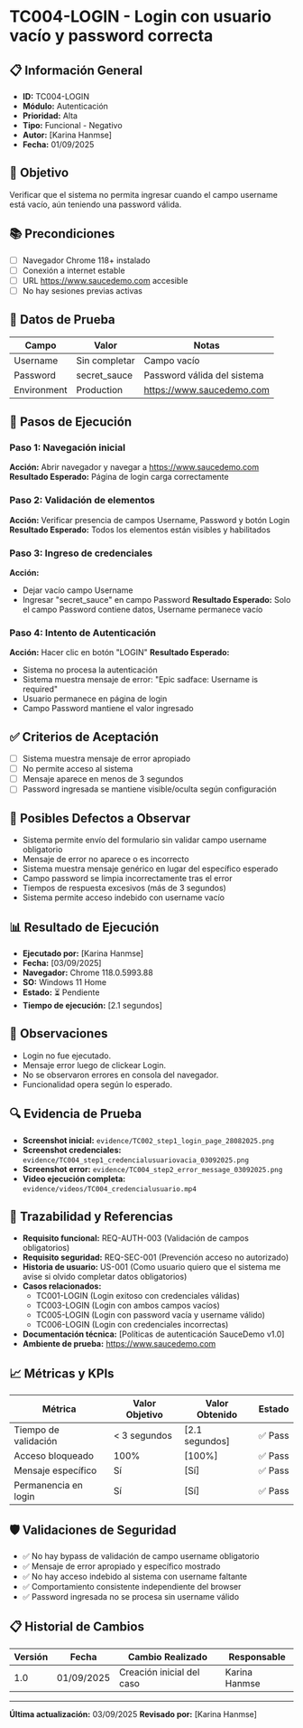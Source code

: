 # TC004-LOGIN - Login con usuario vacío y password correcta

## 📋 Información General
- **ID:** TC004-LOGIN
- **Módulo:** Autenticación
- **Prioridad:** Alta
- **Tipo:** Funcional - Negativo
- **Autor:** [Karina Hanmse]
- **Fecha:** 01/09/2025

## 🎯 Objetivo
Verificar que el sistema no permita ingresar cuando el campo username está vacío, aún teniendo una password válida.

## 📚 Precondiciones
- [ ] Navegador Chrome 118+ instalado
- [ ] Conexión a internet estable
- [ ] URL https://www.saucedemo.com accesible
- [ ] No hay sesiones previas activas

## 🧪 Datos de Prueba
| Campo       | Valor         | Notas |
|-------      |-------        |-------|
| Username    | Sin completar | Campo vacío  |
| Password    | secret_sauce  | Password válida del sistema |
| Environment | Production    | https://www.saucedemo.com |

## 🔄 Pasos de Ejecución

### Paso 1: Navegación inicial
**Acción:** Abrir navegador y navegar a https://www.saucedemo.com
**Resultado Esperado:** Página de login carga correctamente

### Paso 2: Validación de elementos
**Acción:** Verificar presencia de campos Username, Password y botón Login
**Resultado Esperado:** Todos los elementos están visibles y habilitados

### Paso 3: Ingreso de credenciales
**Acción:** 
- Dejar vacío campo Username
- Ingresar "secret_sauce" en campo Password
**Resultado Esperado:** Solo el campo Password contiene datos, Username permanece vacío

### Paso 4: Intento de Autenticación 
**Acción:** Hacer clic en botón "LOGIN"
**Resultado Esperado:** 
- Sistema no procesa la autenticación
- Sistema muestra mensaje de error: "Epic sadface: Username is required"
- Usuario permanece en página de login
- Campo Password mantiene el valor ingresado

## ✅ Criterios de Aceptación
- [ ] Sistema muestra mensaje de error apropiado
- [ ] No permite acceso al sistema
- [ ] Mensaje aparece en menos de 3 segundos
- [ ] Password ingresada se mantiene visible/oculta según configuración

## 🐛 Posibles Defectos a Observar
- Sistema permite envío del formulario sin validar campo username obligatorio
- Mensaje de error no aparece o es incorrecto
- Sistema muestra mensaje genérico en lugar del específico esperado
- Campo password se limpia incorrectamente tras el error
- Tiempos de respuesta excesivos (más de 3 segundos)
- Sistema permite acceso indebido con username vacío

## 📊 Resultado de Ejecución
- **Ejecutado por:** [Karina Hanmse]
- **Fecha:** [03/09/2025]
- **Navegador:** Chrome 118.0.5993.88
- **SO:** Windows 11 Home
- **Estado:** ⏳ Pendiente
- **Tiempo de ejecución:** [2.1 segundos]

## 📝 Observaciones
 - Login no fue ejecutado.
 - Mensaje error luego de clickear Login.
 - No se observaron errores en consola del navegador.
 - Funcionalidad opera según lo esperado.

 ## 🔍 Evidencia de Prueba
- **Screenshot inicial:** `evidence/TC002_step1_login_page_28082025.png`
- **Screenshot credenciales:** `evidence/TC004_step1_credencialusuariovacia_03092025.png`
- **Screenshot error:** `evidence/TC004_step2_error_message_03092025.png`
- **Video ejecución completa:** `evidence/videos/TC004_credencialusuario.mp4`

## 🔗 Trazabilidad y Referencias
- **Requisito funcional:** REQ-AUTH-003 (Validación de campos obligatorios)
- **Requisito seguridad:** REQ-SEC-001 (Prevención acceso no autorizado)
- **Historia de usuario:** US-001 (Como usuario quiero que el sistema me avise si olvido completar datos obligatorios)
- **Casos relacionados:** 
  - TC001-LOGIN (Login exitoso con credenciales válidas)
  - TC003-LOGIN (Login con ambos campos vacíos)
  - TC005-LOGIN (Login con password vacía y username válido)
  - TC006-LOGIN (Login con credenciales incorrectas)
- **Documentación técnica:** [Políticas de autenticación SauceDemo v1.0]
- **Ambiente de prueba:** https://www.saucedemo.com

## 📈 Métricas y KPIs
| Métrica               | Valor Objetivo  | Valor Obtenido  | Estado    |
|---------              |---------------  |---------------- |--------   |
| Tiempo de validación  | < 3 segundos    | [2.1 segundos]    | ✅ Pass   |
| Acceso bloqueado      | 100%            | [100%]            | ✅ Pass   |
| Mensaje específico    | Sí              | [Sí]              | ✅ Pass   |
| Permanencia en login  | Sí              | [Sí]              | ✅ Pass   |

## 🛡️ Validaciones de Seguridad
- ✅ No hay bypass de validación de campo username obligatorio
- ✅ Mensaje de error apropiado y específico mostrado
- ✅ No hay acceso indebido al sistema con username faltante
- ✅ Comportamiento consistente independiente del browser
- ✅ Password ingresada no se procesa sin username válido

## 📋 Historial de Cambios
| Versión | Fecha | Cambio Realizado | Responsable |
|---------|--------|------------------|-------------|
| 1.0 | 01/09/2025 | Creación inicial del caso | Karina Hanmse |

---
**Última actualización:** 03/09/2025
**Revisado por:** [Karina Hanmse]